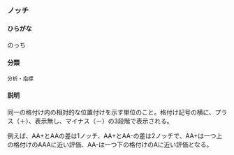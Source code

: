 <div style="display:none;">

## [あ行](securities-terms?id=あ行)
## [か行](securities-terms?id=か行)
## [さ行](securities-terms?id=さ行)
## [た行](securities-terms?id=た行)
## [な行](securities-terms?id=な行)

</div>

### ノッチ

#### ひらがな

のっち

#### 分類

`分析・指標`

#### 説明

同一の格付け内の相対的な位置付けを示す単位のこと。格付け記号の横に、プラス（＋）、表示無し、マイナス（－）の3段階で表示される。
 
例えば、AA+とAAの差は1ノッチ、AA+とAA-の差は2ノッチで、AA+は一つ上の格付けのAAAに近い評価、AA-は一つ下の格付けのAに近い評価となる。

<div style="display:none;">

## [は行](securities-terms?id=は行)
## [ま行](securities-terms?id=ま行)
## [や行](securities-terms?id=や行)
## [ら行](securities-terms?id=ら行)
## [わ行](securities-terms?id=わ行)
## [英数字・記号](securities-terms?id=英数字・記号)

</div>

